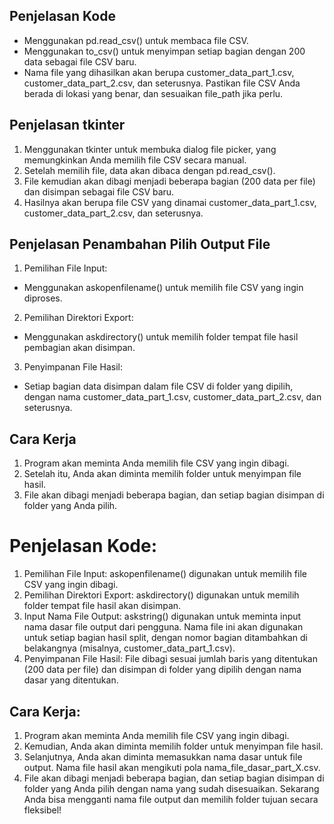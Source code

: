 ## Penjelasan Kode
* Menggunakan pd.read_csv() untuk membaca file CSV.
* Menggunakan to_csv() untuk menyimpan setiap bagian dengan 200 data sebagai file CSV baru.
* Nama file yang dihasilkan akan berupa customer_data_part_1.csv, customer_data_part_2.csv, dan seterusnya.
Pastikan file CSV Anda berada di lokasi yang benar, dan sesuaikan file_path jika perlu.

## Penjelasan tkinter
1. Menggunakan tkinter untuk membuka dialog file picker, yang memungkinkan Anda memilih file CSV secara manual.
2. Setelah memilih file, data akan dibaca dengan pd.read_csv().
3. File kemudian akan dibagi menjadi beberapa bagian (200 data per file) dan disimpan sebagai file CSV baru.
4. Hasilnya akan berupa file CSV yang dinamai customer_data_part_1.csv, customer_data_part_2.csv, dan seterusnya.

## Penjelasan Penambahan Pilih Output File
1. Pemilihan File Input:
* Menggunakan askopenfilename() untuk memilih file CSV yang ingin diproses.
2. Pemilihan Direktori Export:
* Menggunakan askdirectory() untuk memilih folder tempat file hasil pembagian akan disimpan.
3. Penyimpanan File Hasil:
*	Setiap bagian data disimpan dalam file CSV di folder yang dipilih, dengan nama customer_data_part_1.csv, customer_data_part_2.csv, dan seterusnya.

## Cara Kerja
1.	Program akan meminta Anda memilih file CSV yang ingin dibagi.
2.	Setelah itu, Anda akan diminta memilih folder untuk menyimpan file hasil.
3.	File akan dibagi menjadi beberapa bagian, dan setiap bagian disimpan di folder yang Anda pilih.


# Penjelasan Kode:
1.	Pemilihan File Input:
askopenfilename() digunakan untuk memilih file CSV yang ingin dibagi.
2.	Pemilihan Direktori Export:
askdirectory() digunakan untuk memilih folder tempat file hasil akan disimpan.
3.	Input Nama File Output:
askstring() digunakan untuk meminta input nama dasar file output dari pengguna. Nama file ini akan digunakan untuk setiap bagian hasil split, dengan nomor bagian ditambahkan di belakangnya (misalnya, customer_data_part_1.csv).
4.	Penyimpanan File Hasil:
File dibagi sesuai jumlah baris yang ditentukan (200 data per file) dan disimpan di folder yang dipilih dengan nama dasar yang ditentukan.

## Cara Kerja:
1.	Program akan meminta Anda memilih file CSV yang ingin dibagi.
2.	Kemudian, Anda akan diminta memilih folder untuk menyimpan file hasil.
3.	Selanjutnya, Anda akan diminta memasukkan nama dasar untuk file output. Nama file hasil akan mengikuti pola nama_file_dasar_part_X.csv.
4.	File akan dibagi menjadi beberapa bagian, dan setiap bagian disimpan di folder yang Anda pilih dengan nama yang sudah disesuaikan.
Sekarang Anda bisa mengganti nama file output dan memilih folder tujuan secara fleksibel!

